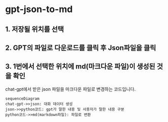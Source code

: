 # gpt-json-to-md
## 1. 저장될 위치를 선택
## 2. GPT의 파일로 다운로드를 클릭 후 Json파일을 클릭
## 3. 1번에서 선택한 위치에 md(마크다운 파일)이 생성된 것을 확인

chat-gpt에서 받은 json 파일을 마크다운 파일로 변경하는 코드입니다.
```mermaid
sequenceDiagram
chat-gpt->>json: 대화 데이터 생성
json->>python코드: gpt가 말한 내용 및 사용자가 말한 내용 구분
python코드->>md(markdown파일): 파일로 변환

```
